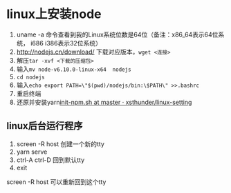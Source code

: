 # linux上安装node
1.  uname -a  命令查看到我的Linux系统位数是64位（备注：x86_64表示64位系统， i686 i386表示32位系统）
2. http://nodejs.cn/download/  下载对应版本，`wget <连接>`
3. 解压`tar -xvf <下载的压缩包>   `
4. 输入`mv node-v6.10.0-linux-x64  nodejs `
5. `cd nodejs`
5. 输入`echo export PATH=\"$(pwd)/nodejs/bin:\$PATH\" >>.bashrc`
6. 重启终端
7. 还原并安装yarn[init-npm.sh at master · xsthunder/linux-setting](https://github.com/xsthunder/linux-setting/blob/master/bash-script/init-npm.sh)

## linux后台运行程序
1. screen -R host 创建一个新的tty
2. yarn serve
3. ctrl-A ctrl-D 回到默认tty
4. exit

screen -R host 可以重新回到这个tty
